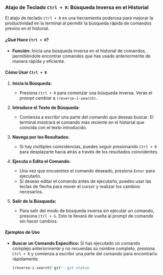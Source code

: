 ### Atajo de Teclado `Ctrl + R`: Búsqueda Inversa en el Historial

El atajo de teclado `Ctrl + R` es una herramienta poderosa para mejorar la productividad en la terminal al permitir la búsqueda rápida de comandos previos en el historial.

#### **¿Qué Hace `Ctrl + R`?**

- **Función:** Inicia una búsqueda inversa en el historial de comandos, permitiéndote encontrar comandos que has usado anteriormente de manera rápida y eficiente.

#### **Cómo Usar `Ctrl + R`**

1. **Inicia la Búsqueda:**
   - Presiona `Ctrl + R` para comenzar una búsqueda inversa. Verás el prompt cambiar a `(reverse-i-search)`.

2. **Introduce el Texto de Búsqueda:**
   - Comienza a escribir una parte del comando que deseas buscar. El terminal mostrará el comando más reciente en el historial que coincida con el texto introducido.

3. **Navega por los Resultados:**
   - Si hay múltiples coincidencias, puedes seguir presionando `Ctrl + R` para desplazarte hacia atrás a través de los resultados coincidentes.

4. **Ejecuta o Edita el Comando:**
   - Una vez que encuentres el comando deseado, presiona `Enter` para ejecutarlo.
   - Si deseas editar el comando antes de ejecutarlo, puedes usar las teclas de flecha para mover el cursor y realizar los cambios necesarios.

5. **Salir de la Búsqueda:**
   - Para salir del modo de búsqueda inversa sin ejecutar un comando, presiona `Ctrl + G`. Esto te llevará de vuelta al prompt de comando sin hacer cambios.

#### **Ejemplos de Uso**

- **Buscar un Comando Específico:**
  Si has ejecutado un comando complejo anteriormente y no recuerdas su nombre completo, presiona `Ctrl + R` y comienza a escribir una parte del comando para encontrarlo rápidamente.

  ```bash
  (reverse-i-search)`git': git status
